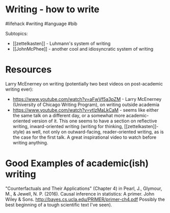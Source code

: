 # Writing - how to write

#lifehack #writing #language #bib


Subtopics:
* [[zettelkasten]] - Luhmann's system of writing
* [[JohnMcPhee]] - another cool and idiosyncratic system of writing

# Resources

Larry McEnerney on writing (potentially two best videos on post-academic writing ever):
* https://www.youtube.com/watch?v=aFwVf5a3pZM - Larry McEnerney (University of Chicago Writing Program), on writing outside academia
* https://www.youtube.com/watch?v=vtIzMaLkCaM - seems like either the same talk on a different day, or a somewhat more academic-oriented version of it. This one seems to have a section on reflective writing, inward-oriented writing (writing for thinking, [[zettelkasten]]-style) as well, not only on outward-facing, reader-oriented writing, as is the case for the first talk. A great inspirational video to watch before writing anything.

# Good Examples of academic(ish) writing

"Counterfactuals and Their Applications" (Chapter 4) in Pearl, J., Glymour, M., & Jewell, N. P. (2016). Causal inference in statistics: A primer. John Wiley & Sons. http://bayes.cs.ucla.edu/PRIMER/primer-ch4.pdf
Possibly the best beginning of a tough scientific text I've seen).